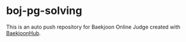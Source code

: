 # boj-pg-solving
This is an auto push repository for Baekjoon Online Judge created with [BaekjoonHub](https://github.com/BaekjoonHub/BaekjoonHub).
